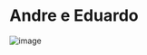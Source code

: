 <h1>Andre e Eduardo</h1>

![image](https://github.com/user-attachments/assets/a96cb539-69a7-49b3-9693-22bdb80b6100)
